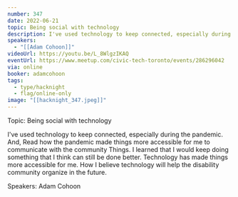 ```yaml
---
number: 347
date: 2022-06-21
topic: Being social with technology
description: I've used technology to keep connected, especially during the pandemic. And, Read how the pandemic made things more accessible for me to communicate with the community Things. I learned that I would keep doing something that I think can still be done better. Technology has made things more accessible for me. How I believe technology will help the disability community organize in the future.
speakers:
  - "[[Adam Cohoon]]"
videoUrl: https://youtu.be/L_8WlgzIKAQ
eventUrl: https://www.meetup.com/civic-tech-toronto/events/286296042
via: online
booker: adamcohoon
tags:
  - type/hacknight
  - flag/online-only
image: "[[hacknight_347.jpeg]]"
---
```


Topic:
Being social with technology

I've used technology to keep connected, especially during the pandemic. And, Read how the pandemic made things more accessible for me to communicate with the community Things. I learned that I would keep doing something that I think can still be done better. Technology has made things more accessible for me. How I believe technology will help the disability community organize in the future.

Speakers:
Adam Cohoon
